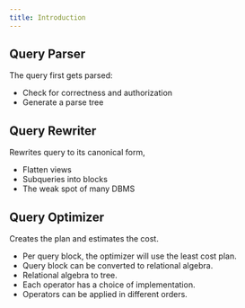 ```yaml
---
title: Introduction
---
```


## Query Parser

The query first gets parsed:

* Check for correctness and authorization
* Generate a parse tree

## Query Rewriter

Rewrites query to its canonical form,

* Flatten views
* Subqueries into blocks
* The weak spot of many DBMS

## Query Optimizer

Creates the plan and estimates the cost.

* Per query block, the optimizer will use the least cost plan.
* Query block can be converted to relational algebra.
* Relational algebra to tree.
* Each operator has a choice of implementation.
* Operators can be applied in different orders.